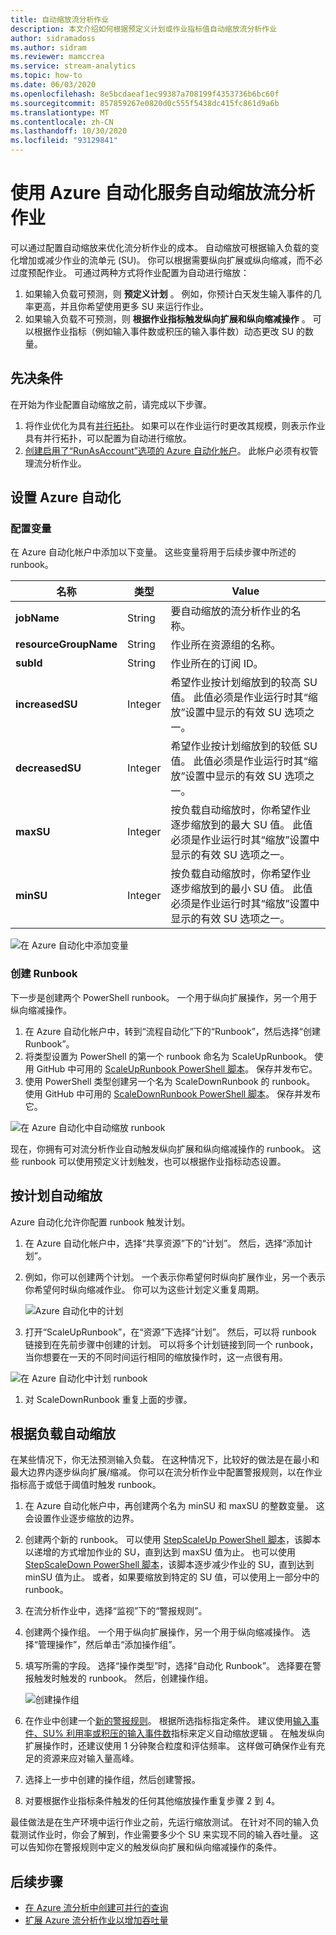 ```yaml
---
title: 自动缩放流分析作业
description: 本文介绍如何根据预定义计划或作业指标值自动缩放流分析作业
author: sidramadoss
ms.author: sidram
ms.reviewer: mamccrea
ms.service: stream-analytics
ms.topic: how-to
ms.date: 06/03/2020
ms.openlocfilehash: 8e5bcdaeaf1ec99387a708199f4353736b6bc60f
ms.sourcegitcommit: 857859267e0820d0c555f5438dc415fc861d9a6b
ms.translationtype: MT
ms.contentlocale: zh-CN
ms.lasthandoff: 10/30/2020
ms.locfileid: "93129841"
---
```

# <a name="autoscale-stream-analytics-jobs-using-azure-automation"></a>使用 Azure 自动化服务自动缩放流分析作业

可以通过配置自动缩放来优化流分析作业的成本。 自动缩放可根据输入负载的变化增加或减少作业的流单元 (SU)。 你可以根据需要纵向扩展或纵向缩减，而不必过度预配作业。 可通过两种方式将作业配置为自动进行缩放：
1. 如果输入负载可预测，则 **预定义计划** 。 例如，你预计白天发生输入事件的几率更高，并且你希望使用更多 SU 来运行作业。
2. 如果输入负载不可预测，则 **根据作业指标触发纵向扩展和纵向缩减操作** 。 可以根据作业指标（例如输入事件数或积压的输入事件数）动态更改 SU 的数量。

## <a name="prerequisites"></a>先决条件
在开始为作业配置自动缩放之前，请完成以下步骤。
1. 将作业优化为具有[并行拓扑](./stream-analytics-parallelization.md)。 如果可以在作业运行时更改其规模，则表示作业具有并行拓扑，可以配置为自动进行缩放。
2. [创建启用了“RunAsAccount”选项的 Azure 自动化帐户](../automation/automation-create-standalone-account.md)。 此帐户必须有权管理流分析作业。

## <a name="set-up-azure-automation"></a>设置 Azure 自动化
### <a name="configure-variables"></a>配置变量
在 Azure 自动化帐户中添加以下变量。 这些变量将用于后续步骤中所述的 runbook。

| 名称 | 类型 | Value |
| --- | --- | --- |
| **jobName** | String | 要自动缩放的流分析作业的名称。 |
| **resourceGroupName** | String | 作业所在资源组的名称。 |
| **subId** | String | 作业所在的订阅 ID。 |
| **increasedSU** | Integer | 希望作业按计划缩放到的较高 SU 值。 此值必须是作业运行时其“缩放”设置中显示的有效 SU 选项之一。 |
| **decreasedSU** | Integer | 希望作业按计划缩放到的较低 SU 值。 此值必须是作业运行时其“缩放”设置中显示的有效 SU 选项之一。 |
| **maxSU** | Integer | 按负载自动缩放时，你希望作业逐步缩放到的最大 SU 值。 此值必须是作业运行时其“缩放”设置中显示的有效 SU 选项之一。 |
| **minSU** | Integer | 按负载自动缩放时，你希望作业逐步缩放到的最小 SU 值。 此值必须是作业运行时其“缩放”设置中显示的有效 SU 选项之一。 |

![在 Azure 自动化中添加变量](./media/autoscale/variables.png)

### <a name="create-runbooks"></a>创建 Runbook
下一步是创建两个 PowerShell runbook。 一个用于纵向扩展操作，另一个用于纵向缩减操作。
1. 在 Azure 自动化帐户中，转到“流程自动化”下的“Runbook”，然后选择“创建 Runbook”。
2. 将类型设置为 PowerShell 的第一个 runbook 命名为 ScaleUpRunbook。 使用 GitHub 中可用的 [ScaleUpRunbook PowerShell 脚本](https://github.com/Azure/azure-stream-analytics/blob/master/Autoscale/ScaleUpRunbook.ps1)。 保存并发布它。
3. 使用 PowerShell 类型创建另一个名为 ScaleDownRunbook 的 runbook。 使用 GitHub 中可用的 [ScaleDownRunbook PowerShell 脚本](https://github.com/Azure/azure-stream-analytics/blob/master/Autoscale/ScaleDownRunbook.ps1)。 保存并发布它。

![在 Azure 自动化中自动缩放 runbook](./media/autoscale/runbooks.png)

现在，你拥有可对流分析作业自动触发纵向扩展和纵向缩减操作的 runbook。 这些 runbook 可以使用预定义计划触发，也可以根据作业指标动态设置。

## <a name="autoscale-based-on-a-schedule"></a>按计划自动缩放
Azure 自动化允许你配置 runbook 触发计划。
1. 在 Azure 自动化帐户中，选择“共享资源”下的“计划”。 然后，选择“添加计划”。
2. 例如，你可以创建两个计划。 一个表示你希望何时纵向扩展作业，另一个表示你希望何时纵向缩减作业。 你可以为这些计划定义重复周期。

   ![Azure 自动化中的计划](./media/autoscale/schedules.png)

3. 打开“ScaleUpRunbook”，在“资源”下选择“计划”。 然后，可以将 runbook 链接到在先前步骤中创建的计划。 可以将多个计划链接到同一个 runbook，当你想要在一天的不同时间运行相同的缩放操作时，这一点很有用。

![在 Azure 自动化中计划 runbook](./media/autoscale/schedulerunbook.png)

1. 对 ScaleDownRunbook 重复上面的步骤。

## <a name="autoscale-based-on-load"></a>根据负载自动缩放
在某些情况下，你无法预测输入负载。 在这种情况下，比较好的做法是在最小和最大边界内逐步纵向扩展/缩减。 你可以在流分析作业中配置警报规则，以在作业指标高于或低于阈值时触发 runbook。
1. 在 Azure 自动化帐户中，再创建两个名为 minSU 和 maxSU 的整数变量。 这会设置作业逐步缩放的边界。
2. 创建两个新的 runbook。 可以使用 [StepScaleUp PowerShell 脚本](https://github.com/Azure/azure-stream-analytics/blob/master/Autoscale/StepScaleUp.ps1)，该脚本以递增的方式增加作业的 SU，直到达到 maxSU 值为止。 也可以使用 [StepScaleDown PowerShell 脚本](https://github.com/Azure/azure-stream-analytics/blob/master/Autoscale/StepScaleDown.ps1)，该脚本逐步减少作业的 SU，直到达到 minSU 值为止。 或者，如果要缩放到特定的 SU 值，可以使用上一部分中的 runbook。
3. 在流分析作业中，选择“监视”下的“警报规则”。 
4. 创建两个操作组。 一个用于纵向扩展操作，另一个用于纵向缩减操作。 选择“管理操作”，然后单击“添加操作组”。 
5. 填写所需的字段。 选择“操作类型”时，选择“自动化 Runbook”。 选择要在警报触发时触发的 runbook。 然后，创建操作组。

   ![创建操作组](./media/autoscale/create-actiongroup.png)
6. 在作业中创建一个[新的警报规则](./stream-analytics-set-up-alerts.md#set-up-alerts-in-the-azure-portal)。 根据所选指标指定条件。 建议使用[输入事件、SU% 利用率或积压的输入事件数](./stream-analytics-monitoring.md#metrics-available-for-stream-analytics)指标来定义自动缩放逻辑  。 在触发纵向扩展操作时，还建议使用 1 分钟聚合粒度和评估频率。 这样做可确保作业有充足的资源来应对输入量高峰。
7. 选择上一步中创建的操作组，然后创建警报。
8. 对要根据作业指标条件触发的任何其他缩放操作重复步骤 2 到 4。

最佳做法是在生产环境中运行作业之前，先运行缩放测试。 在针对不同的输入负载测试作业时，你会了解到，作业需要多少个 SU 来实现不同的输入吞吐量。 这可以告知你在警报规则中定义的触发纵向扩展和纵向缩减操作的条件。 

## <a name="next-steps"></a>后续步骤
* [在 Azure 流分析中创建可并行的查询](stream-analytics-parallelization.md)
* [扩展 Azure 流分析作业以增加吞吐量](stream-analytics-scale-jobs.md)